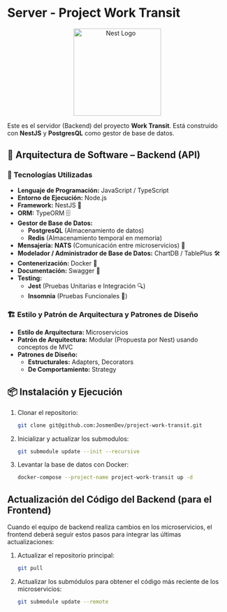 # Server - Project Work Transit

<p align="center">
  <a href="http://nestjs.com/" target="blank"><img src="https://nestjs.com/img/logo-small.svg" width="200" alt="Nest Logo" /></a>
</p>

Este es el servidor (Backend) del proyecto **Work Transit**. Está construido con **NestJS** y **PostgresQL** como gestor de base de datos.

## 🚀 Arquitectura de Software – Backend (API)

### 📌 Tecnologías Utilizadas

- **Lenguaje de Programación:** JavaScript / TypeScript
- **Entorno de Ejecución:** Node.js
- **Framework:** NestJS 🚀
- **ORM:** TypeORM 🗄️
- **Gestor de Base de Datos:**
  - **PostgresQL** (Almacenamiento de datos)
  - **Redis** (Almacenamiento temporal en memoria)
- **Mensajería:** **NATS** (Comunicación entre microservicios) 🚀
- **Modelador / Administrador de Base de Datos:** ChartDB / TablePlus 🛠️
- **Contenerización:** Docker 🐳
- **Documentación:** Swagger 📄
- **Testing:**
  - **Jest** (Pruebas Unitarias e Integración 🔍)
  - **Insomnia** (Pruebas Funcionales 📡)

### 🏗️ Estilo y Patrón de Arquitectura y Patrones de Diseño

- **Estilo de Arquitectura:** Microservicios
- **Patrón de Arquitectura:** Modular (Propuesta por Nest) usando conceptos de MVC
- **Patrones de Diseño:**
  - **Estructurales:** Adapters, Decorators
  - **De Comportamiento:** Strategy

## 📦 Instalación y Ejecución

1. Clonar el repositorio:

   ```sh
   git clone git@github.com:JosmenDev/project-work-transit.git
   ```

2. Inicializar y actualizar los submodulos:

   ```sh
   git submodule update --init --recursive
   ```

4. Levantar la base de datos con Docker:

   ```sh
   docker-compose --project-name project-work-transit up -d 
   ```

## Actualización del Código del Backend (para el Frontend)

Cuando el equipo de backend realiza cambios en los microservicios, el frontend deberá seguir estos pasos para integrar las últimas actualizaciones:

1.  Actualizar el repositorio principal:
    ```bash
    git pull
    ```

2.  Actualizar los submódulos para obtener el código más reciente de los microservicios:
    ```bash
    git submodule update --remote
    ```